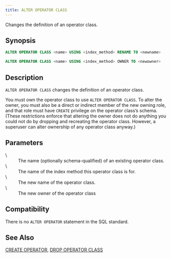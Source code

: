 ```yaml
---
title: ALTER OPERATOR CLASS
---
```


<!--
Licensed to the Apache Software Foundation (ASF) under one
or more contributor license agreements.  See the NOTICE file
distributed with this work for additional information
regarding copyright ownership.  The ASF licenses this file
to you under the Apache License, Version 2.0 (the
"License"); you may not use this file except in compliance
with the License.  You may obtain a copy of the License at

  http://www.apache.org/licenses/LICENSE-2.0

Unless required by applicable law or agreed to in writing,
software distributed under the License is distributed on an
"AS IS" BASIS, WITHOUT WARRANTIES OR CONDITIONS OF ANY
KIND, either express or implied.  See the License for the
specific language governing permissions and limitations
under the License.
-->

Changes the definition of an operator class.

## Synopsis<a id="synop"></a>

``` sql
ALTER OPERATOR CLASS <name> USING <index_method> RENAME TO <newname>

ALTER OPERATOR CLASS <name> USING <index_method> OWNER TO <newowner>
```

## Description<a id="desc"></a>

`ALTER OPERATOR CLASS` changes the definition of an operator class. 

You must own the operator class to use `ALTER OPERATOR CLASS`. To alter the owner, you must also be a direct or indirect member of the new owning role, and that role must have `CREATE` privilege on the operator class’s schema. (These restrictions enforce that altering the owner does not do anything you could not do by dropping and recreating the operator class. However, a superuser can alter ownership of any operator class anyway.)

## Parameters<a id="alteroperatorclass__section4"></a>

<dt> \<name\>   </dt>
<dd>The name (optionally schema-qualified) of an existing operator class.</dd>

<dt> \<index\_method\>   </dt>
<dd>The name of the index method this operator class is for.</dd>

<dt> \<newname\>   </dt>
<dd>The new name of the operator class.</dd>

<dt> \<newowner\>   </dt>
<dd>The new owner of the operator class</dd>

## Compatibility<a id="compat"></a>

There is no `ALTER OPERATOR` statement in the SQL standard.

## See Also<a id="see"></a>

[CREATE OPERATOR](CREATE-OPERATOR.html), [DROP OPERATOR CLASS](DROP-OPERATOR-CLASS.html)


